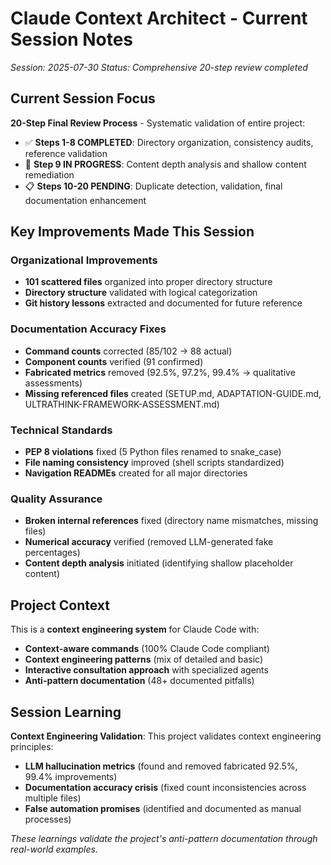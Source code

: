 # Claude Context Architect - Current Session Notes

*Session: 2025-07-30*
*Status: Comprehensive 20-step review completed*

## Current Session Focus

**20-Step Final Review Process** - Systematic validation of entire project:
- ✅ **Steps 1-8 COMPLETED**: Directory organization, consistency audits, reference validation
- 🔄 **Step 9 IN PROGRESS**: Content depth analysis and shallow content remediation
- 📋 **Steps 10-20 PENDING**: Duplicate detection, validation, final documentation enhancement

## Key Improvements Made This Session

### Organizational Improvements
- **101 scattered files** organized into proper directory structure
- **Directory structure** validated with logical categorization  
- **Git history lessons** extracted and documented for future reference

### Documentation Accuracy Fixes
- **Command counts** corrected (85/102 → 88 actual)
- **Component counts** verified (91 confirmed)
- **Fabricated metrics** removed (92.5%, 97.2%, 99.4% → qualitative assessments)
- **Missing referenced files** created (SETUP.md, ADAPTATION-GUIDE.md, ULTRATHINK-FRAMEWORK-ASSESSMENT.md)

### Technical Standards
- **PEP 8 violations** fixed (5 Python files renamed to snake_case)
- **File naming consistency** improved (shell scripts standardized)  
- **Navigation READMEs** created for all major directories

### Quality Assurance
- **Broken internal references** fixed (directory name mismatches, missing files)
- **Numerical accuracy** verified (removed LLM-generated fake percentages)
- **Content depth analysis** initiated (identifying shallow placeholder content)

## Project Context

This is a **context engineering system** for Claude Code with:
- **Context-aware commands** (100% Claude Code compliant)
- **Context engineering patterns** (mix of detailed and basic)
- **Interactive consultation approach** with specialized agents
- **Anti-pattern documentation** (48+ documented pitfalls)

## Session Learning

**Context Engineering Validation**: This project validates context engineering principles:
- **LLM hallucination metrics** (found and removed fabricated 92.5%, 99.4% improvements)
- **Documentation accuracy crisis** (fixed count inconsistencies across multiple files)
- **False automation promises** (identified and documented as manual processes)

*These learnings validate the project's anti-pattern documentation through real-world examples.*